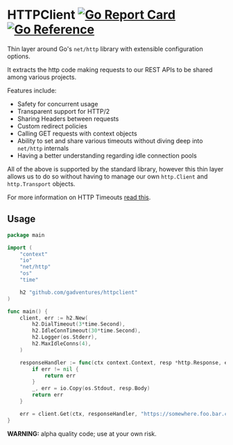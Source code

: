HTTPClient [![Go Report Card](https://goreportcard.com/badge/github.com/gadventures/httpclient)](https://goreportcard.com/report/github.com/gadventures/httpclient) [![Go Reference](https://pkg.go.dev/badge/github.com/gadventures/httpclient.svg)](https://pkg.go.dev/github.com/gadventures/httpclient)
==========

Thin layer around Go's `net/http` library with extensible configuration options.

It extracts the http code making requests to our REST APIs to be shared among various projects.

Features include:

* Safety for concurrent usage
* Transparent support for HTTP/2
* Sharing Headers between requests
* Custom redirect policies
* Calling GET requests with context objects
* Ability to set and share various timeouts without diving deep into `net/http` internals
* Having a better understanding regarding idle connection pools

All of the above is supported by the standard library, however this thin layer allows us to do so without having to manage our own `http.Client` and `http.Transport` objects.

For more information on HTTP Timeouts [read this](https://blog.cloudflare.com/the-complete-guide-to-golang-net-http-timeouts/).

Usage
-----

```go
package main

import (
	"context"
	"io"
	"net/http"
	"os"
	"time"

	h2 "github.com/gadventures/httpclient"
)

func main() {
	client, err := h2.New(
		h2.DialTimeout(3*time.Second),
		h2.IdleConnTimeout(30*time.Second),
		h2.Logger(os.Stderr),
		h2.MaxIdleConns(4),
	)

	responseHandler := func(ctx context.Context, resp *http.Response, err error) error {
		if err != nil {
			return err
		}
		_, err = io.Copy(os.Stdout, resp.Body)
		return err
	}

	err = client.Get(ctx, responseHandler, "https://somewhere.foo.bar.com/page.html")
}
```

**WARNING:** alpha quality code; use at your own risk.
